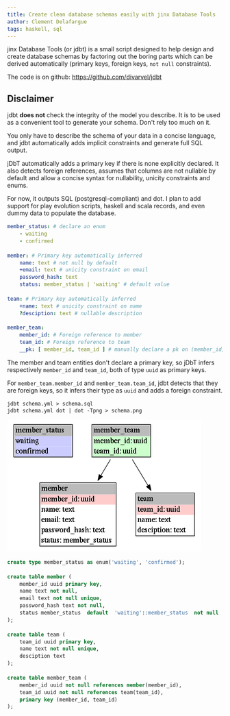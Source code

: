 ```yaml
---
title: Create clean database schemas easily with jinx Database Tools
author: Clement Delafargue
tags: haskell, sql
---
```


jinx Database Tools (or jdbt) is a small script designed to help design and
create database schemas by factoring out the boring parts which can be derived
automatically (primary keys, foreign keys, `not null` constraints).

The code is on github: <https://github.com/divarvel/jdbt>

## Disclaimer

jdbt **does not** check the integrity of the model you describe. It is to be
used as a convenient tool to generate your schema. Don't rely too much on it.

You only have to describe the schema of your data in a concise language, and
jdbt automatically adds implicit constraints and generate full SQL output.

jDbT automatically adds a primary key if there is none explicitly declared.
It also detects foreign references, assumes that columns are not nullable by
default and allow a concise syntax for nullability, unicity constraints and enums.

For now, it outputs SQL (postgresql-compliant) and dot. I plan to add support
for play evolution scripts, haskell and scala records, and even dummy data to
populate the database.

```yaml
member_status: # declare an enum
    - waiting
    - confirmed

member: # Primary key automatically inferred
    name: text # not null by default
    +email: text # unicity constraint on email
    password_hash: text
    status: member_status | 'waiting' # default value

team: # Primary key automatically inferred
    +name: text # unicity constraint on name
    ?desciption: text # nullable description

member_team:
    member_id: # Foreign reference to member
    team_id: # Foreign reference to team
    __pk: [ member_id, team_id ] # manually declare a pk on (member_id, team_id)
```
The member and team entities don't declare a primary key, so jDbT infers
respectively `member_id` and `team_id`, both of type `uuid` as primary keys.

For `member_team.member_id` and  `member_team.team_id`, jdbt detects that they
are foreign keys, so it infers their type as `uuid` and adds a foreign
constraint.


    jdbt schema.yml > schema.sql
    jdbt schema.yml dot | dot -Tpng > schema.png

![](/files/jdbt-schema.png "database schema")

```sql
create type member_status as enum('waiting', 'confirmed');

create table member (
    member_id uuid primary key,
    name text not null,
    email text not null unique,
    password_hash text not null,
    status member_status  default  'waiting'::member_status  not null
);

create table team (
    team_id uuid primary key,
    name text not null unique,
    desciption text
);

create table member_team (
    member_id uuid not null references member(member_id),
    team_id uuid not null references team(team_id),
    primary key (member_id, team_id)
);

```

